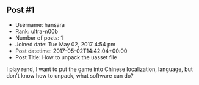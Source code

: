 ## Post #1
- Username: hansara
- Rank: ultra-n00b
- Number of posts: 1
- Joined date: Tue May 02, 2017 4:54 pm
- Post datetime: 2017-05-02T14:42:04+00:00
- Post Title: How to unpack the uasset file

I play rend, I want to put the game into Chinese localization, language, but don't know how to unpack, what software can do?
